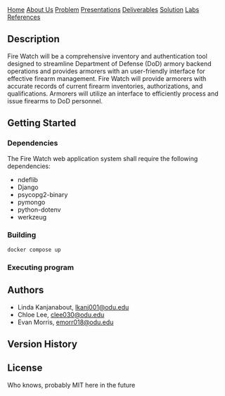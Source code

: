 <div class="button-group">
    <a href="./" class="button primary">Home</a>
    <a href="./about-us.html" class="button">About Us</a>
    <a href="./problem.html" class="button">Problem</a>
    <a href="./presentations.html" class="button">Presentations</a>
    <a href="./deliverables.html" class="button">Deliverables</a>
    <a href="./solution.html" class="button">Solution</a>
    <a href="./lab.html" class="button">Labs</a>
    <a href="./references.html" class="button">References</a>


</div>

## Description

Fire Watch will be a comprehensive inventory and authentication tool designed to streamline Department of Defense (DoD) armory backend operations and provides armorers with an user-friendly interface for effective firearm management. Fire Watch will provide armorers with accurate records of current firearm inventories, authorizations, and qualifications. Armorers will utilize an interface to efficiently process and issue firearms to DoD personnel.

## Getting Started

### Dependencies


The Fire Watch web application system shall require the following dependencies:
* ndeflib
* Django
* psycopg2-binary
* pymongo
* python-dotenv
* werkzeug

### Building

```
docker compose up
```

### Executing program


## Authors

* Linda Kanjanabout, <lkanj001@odu.edu>
* Chloe Lee, <clee030@odu.edu>
* Evan Morris, <emorr018@odu.edu>

## Version History


## License

Who knows, probably MIT here in the future

